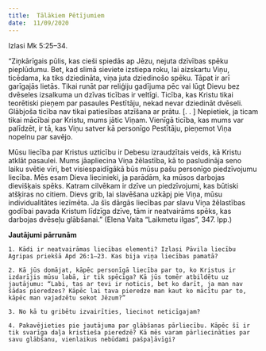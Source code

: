 ```yaml
---
title:  Tālākiem Pētījumiem
date:  11/09/2020
---
```


Izlasi Mk 5:25–34.

“Ziņkārīgais pūlis, kas cieši spiedās ap Jēzu, nejuta dzīvības spēku pieplūdumu. Bet, kad slimā sieviete izstiepa roku, lai aizskartu Viņu, ticēdama, ka tiks dziedināta, viņa juta dziedinošo spēku. Tāpat ir arī garīgajās lietās. Tikai runāt par reliģiju gadījuma pēc vai lūgt Dievu bez dvēseles izsalkuma un dzīvas ticības ir veltīgi. Ticība, kas Kristu tikai teorētiski pieņem par pasaules Pestītāju, nekad nevar dziedināt dvēseli. Glābjoša ticība nav tikai patiesības atzīšana ar prātu. [. . ] Nepietiek, ja ticam tikai mācībai par Kristu, mums jātic Viņam. Vienīgā ticība, kas mums var palīdzēt, ir tā, kas Viņu satver kā personīgo Pestītāju, pieņemot Viņa nopelnu par savējo.

Mūsu liecība par Kristus uzticību ir Debesu izraudzītais veids, kā Kristu atklāt pasaulei. Mums jāapliecina Viņa žēlastība, kā to pasludināja seno laiku svētie vīri, bet visiespaidīgākā būs mūsu pašu personīgo piedzīvojumu liecība. Mēs esam Dieva liecinieki, ja parādām, ka mūsos darbojas dievišķais spēks. Katram cilvēkam ir dzīve un piedzīvojumi, kas būtiski atšķiras no citiem. Dievs grib, lai slavēšana uzkāpj pie Viņa, mūsu individualitātes iezīmēta. Ja šīs dārgās liecības par slavu Viņa žēlastības godībai pavada Kristum līdzīga dzīve, tām ir neatvairāms spēks, kas darbojas dvēseļu glābšanai.” (Elena Vaita “Laikmetu ilgas”, 347. lpp.)

**Jautājumi pārrunām**

`1.	Kādi ir neatvairāmas liecības elementi? Izlasi Pāvila liecību Agripas priekšā Apd 26:1–23. Kas bija viņa liecības pamatā?`

`2.	Kā jūs domājat, kāpēc personīgā liecība par to, ko Kristus ir izdarījis mūsu labā, ir tik spēcīga? Kā jūs tomēr atbildētu uz jautājumu: “Labi, tas ar tevi ir noticis, bet ko darīt, ja man nav šādas pieredzes? Kāpēc lai tava pieredze man kaut ko mācītu par to, kāpēc man vajadzētu sekot Jēzum?”`

`3.	No kā tu gribētu izvairīties, liecinot neticīgajam?`

`4.	Pakavējieties pie jautājuma par glābšanas pārliecību. Kāpēc šī ir tik svarīga daļa kristieša pieredzē? Kā mēs varam pārliecināties par savu glābšanu, vienlaikus nebūdami pašpaļāvīgi?`